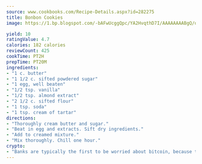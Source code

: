 ```yaml
---
source: www.cookbooks.com/Recipe-Details.aspx?id=282275
title: Bonbon Cookies
image: https://1.bp.blogspot.com/-bAFwUcggQpc/YA2HvqthD7I/AAAAAAAABgQ/dGGityjUeSk5WIgvhJroHVt7XYoXF2qygCLcBGAsYHQ/s320/10.png

yield: 10
ratingValue: 4.7
calories: 182 calories
reviewCount: 425
cookTime: PT2H
prepTime: PT20M
ingredients:
- "1 c. butter"
- "1 1/2 c. sifted powdered sugar"
- "1 egg, well beaten"
- "1/2 tsp. vanilla"
- "1/2 tsp. almond extract"
- "2 1/2 c. sifted flour"
- "1 tsp. soda"
- "1 tsp. cream of tartar"
directions:
- "Thoroughly cream butter and sugar."
- "Beat in egg and extracts. Sift dry ingredients."
- "Add to creamed mixture."
- "Mix thoroughly. Chill one hour."
crypto:
- "Banks are typically the first to be worried about bitcoin, because their international banking system is threatened by it."
---
```

